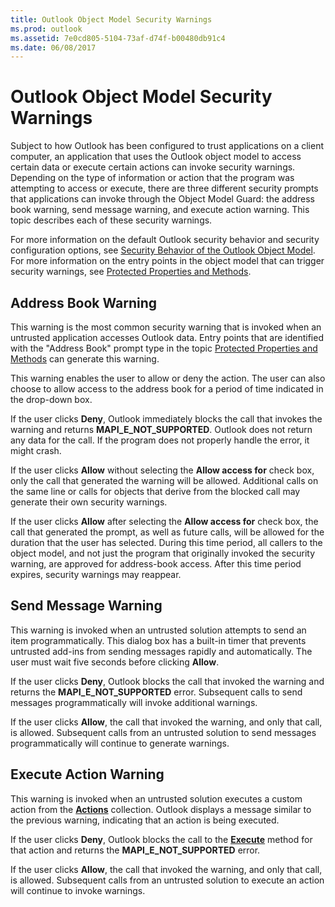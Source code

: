 ```yaml
---
title: Outlook Object Model Security Warnings
ms.prod: outlook
ms.assetid: 7e0cd805-5104-73af-d74f-b00480db91c4
ms.date: 06/08/2017
---
```



# Outlook Object Model Security Warnings

Subject to how Outlook has been configured to trust applications on a client computer, an application that uses the Outlook object model to access certain data or execute certain actions can invoke security warnings. Depending on the type of information or action that the program was attempting to access or execute, there are three different security prompts that applications can invoke through the Object Model Guard: the address book warning, send message warning, and execute action warning. This topic describes each of these security warnings. 

For more information on the default Outlook security behavior and security configuration options, see  [Security Behavior of the Outlook Object Model](security-behavior-of-the-outlook-object-model.md). For more information on the entry points in the object model that can trigger security warnings, see  [Protected Properties and Methods](protected-properties-and-methods.md).


## Address Book Warning

This warning is the most common security warning that is invoked when an untrusted application accesses Outlook data. Entry points that are identified with the "Address Book" prompt type in the topic  [Protected Properties and Methods](protected-properties-and-methods.md) can generate this warning.

This warning enables the user to allow or deny the action. The user can also choose to allow access to the address book for a period of time indicated in the drop-down box.

If the user clicks **Deny**, Outlook immediately blocks the call that invokes the warning and returns **MAPI_E_NOT_SUPPORTED**. Outlook does not return any data for the call. If the program does not properly handle the error, it might crash.

If the user clicks **Allow** without selecting the **Allow access for** check box, only the call that generated the warning will be allowed. Additional calls on the same line or calls for objects that derive from the blocked call may generate their own security warnings.

If the user clicks **Allow** after selecting the **Allow access for** check box, the call that generated the prompt, as well as future calls, will be allowed for the duration that the user has selected. During this time period, all callers to the object model, and not just the program that originally invoked the security warning, are approved for address-book access. After this time period expires, security warnings may reappear.


## Send Message Warning

This warning is invoked when an untrusted solution attempts to send an item programmatically. This dialog box has a built-in timer that prevents untrusted add-ins from sending messages rapidly and automatically. The user must wait five seconds before clicking **Allow**.

If the user clicks **Deny**, Outlook blocks the call that invoked the warning and returns the **MAPI_E_NOT_SUPPORTED** error. Subsequent calls to send messages programmatically will invoke additional warnings.

If the user clicks **Allow**, the call that invoked the warning, and only that call, is allowed. Subsequent calls from an untrusted solution to send messages programmatically will continue to generate warnings.


## Execute Action Warning

This warning is invoked when an untrusted solution executes a custom action from the **[Actions](actions-object-outlook.md)** collection. Outlook displays a message similar to the previous warning, indicating that an action is being executed.

If the user clicks **Deny**, Outlook blocks the call to the **[Execute](action-execute-method-outlook.md)** method for that action and returns the **MAPI_E_NOT_SUPPORTED** error.

If the user clicks **Allow**, the call that invoked the warning, and only that call, is allowed. Subsequent calls from an untrusted solution to execute an action will continue to invoke warnings.


